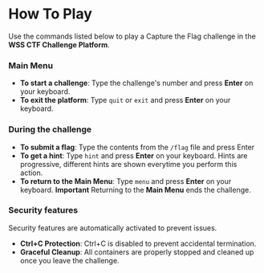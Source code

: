 # How To Play
Use the commands listed below to play a Capture the Flag challenge in the **WSS CTF Challenge Platform**.
### Main Menu
- **To start a challenge**: Type the challenge's number and press **Enter** on your keyboard.
- **To exit the platform**: Type `quit` or `exit` and press **Enter** on your keyboard.

### During the challenge
- **To submit a flag**: Type the contents from the `/flag` file and press Enter
- **To get a hint**: Type `hint` and press **Enter** on your keyboard. Hints are progressive, different hints are shown everytime you perform this action.
- **To return to the Main Menu**: Type `menu` and press **Enter** on your keyboard. 
    **Important** Returning to the **Main Menu** ends the challenge. 

### Security features
Security features are automatically activated to prevent issues.
- **Ctrl+C Protection**: Ctrl+C is disabled to prevent accidental termination.
- **Graceful Cleanup**: All containers are properly stopped and cleaned up once you leave the challenge. 
